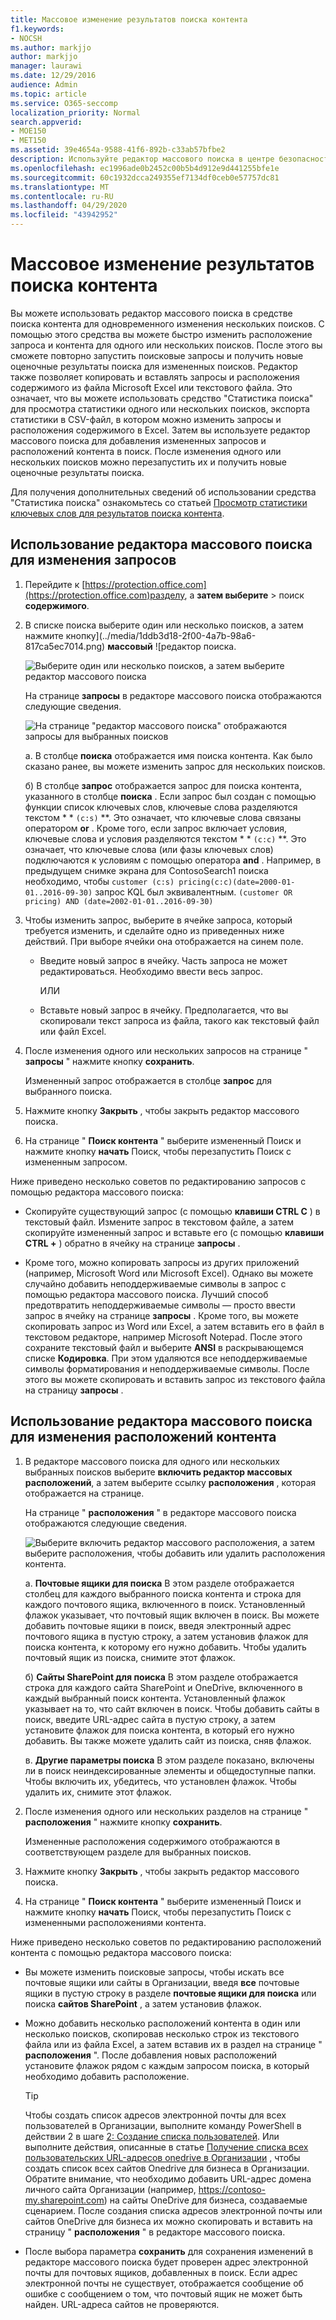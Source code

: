 ```yaml
---
title: Массовое изменение результатов поиска контента
f1.keywords:
- NOCSH
ms.author: markjjo
author: markjjo
manager: laurawi
ms.date: 12/29/2016
audience: Admin
ms.topic: article
ms.service: O365-seccomp
localization_priority: Normal
search.appverid:
- MOE150
- MET150
ms.assetid: 39e4654a-9588-41f6-892b-c33ab57bfbe2
description: Используйте редактор массового поиска в центре безопасности и соответствия требованиям в Office 365 или Microsoft 365, чтобы быстро изменить расположение запроса и содержимого для одного или нескольких поисков контента.
ms.openlocfilehash: ec1996ade0b2452c00b5b4d912e9d441255bfe1e
ms.sourcegitcommit: 60c1932dcca249355ef7134df0ceb0e57757dc81
ms.translationtype: MT
ms.contentlocale: ru-RU
ms.lasthandoff: 04/29/2020
ms.locfileid: "43942952"
---
```

# <a name="bulk-edit-content-searches"></a>Массовое изменение результатов поиска контента

Вы можете использовать редактор массового поиска в средстве поиска контента для одновременного изменения нескольких поисков. С помощью этого средства вы можете быстро изменить расположение запроса и контента для одного или нескольких поисков. После этого вы сможете повторно запустить поисковые запросы и получить новые оценочные результаты поиска для измененных поисков. Редактор также позволяет копировать и вставлять запросы и расположения содержимого из файла Microsoft Excel или текстового файла. Это означает, что вы можете использовать средство "Статистика поиска" для просмотра статистики одного или нескольких поисков, экспорта статистики в CSV-файл, в котором можно изменить запросы и расположения содержимого в Excel. Затем вы используете редактор массового поиска для добавления измененных запросов и расположений контента в поиск. После изменения одного или нескольких поисков можно перезапустить их и получить новые оценочные результаты поиска.
  
Для получения дополнительных сведений об использовании средства "Статистика поиска" ознакомьтесь со статьей [Просмотр статистики ключевых слов для результатов поиска контента](view-keyword-statistics-for-content-search.md).
  
## <a name="use-the-bulk-search-editor-to-change-queries"></a>Использование редактора массового поиска для изменения запросов

1. Перейдите к [https://protection.office.com](https://protection.office.com)разделу, а **затем выберите** \> поиск **содержимого**.
    
2. В списке поиска выберите один или несколько поисков, а затем нажмите кнопку](../media/1ddb3d18-2f00-4a7b-98a6-817ca5ec7014.png) **массовый** ![редактор поиска.
    
    ![Выберите один или несколько поисков, а затем выберите редактор массового поиска](../media/600c9716-89a2-4451-b111-fa7cfaad2006.png)
  
    На странице **запросы** в редакторе массового поиска отображаются следующие сведения. 
    
    ![На странице "редактор массового поиска" отображаются запросы для выбранных поисков](../media/189659af-cc78-4479-b0bc-a93decad2f6c.png)
  
    а. В столбце **поиска** отображается имя поиска контента. Как было сказано ранее, вы можете изменить запрос для нескольких поисков. 
    
    б) В столбце **запрос** отображается запрос для поиска контента, указанного в столбце **поиска** . Если запрос был создан с помощью функции список ключевых слов, ключевые слова разделяются текстом * * `(c:s)` **. Это означает, что ключевые слова связаны оператором **or** . Кроме того, если запрос включает условия, ключевые слова и условия разделяются текстом * * `(c:c)` **. Это означает, что ключевые слова (или фазы ключевых слов) подключаются к условиям с помощью оператора **and** . Например, в предыдущем снимке экрана для ContosoSearch1 поиска необходимо, чтобы `customer (c:s) pricing(c:c)(date=2000-01-01..2016-09-30)` запрос KQL был эквивалентным. `(customer OR pricing) AND (date=2002-01-01..2016-09-30)`
    
3. Чтобы изменить запрос, выберите в ячейке запроса, который требуется изменить, и сделайте одно из приведенных ниже действий. При выборе ячейки она отображается на синем поле.
    
   - Введите новый запрос в ячейку. Часть запроса не может редактироваться. Необходимо ввести весь запрос.
    
      ИЛИ
    
    - Вставьте новый запрос в ячейку. Предполагается, что вы скопировали текст запроса из файла, такого как текстовый файл или файл Excel.
    
4. После изменения одного или нескольких запросов на странице " **запросы** " нажмите кнопку **сохранить**.
    
    Измененный запрос отображается в столбце **запрос** для выбранного поиска. 
    
5. Нажмите кнопку **Закрыть** , чтобы закрыть редактор массового поиска. 
    
6. На странице " **Поиск контента** " выберите измененный Поиск и нажмите кнопку **начать** Поиск, чтобы перезапустить Поиск с измененным запросом. 
    
Ниже приведено несколько советов по редактированию запросов с помощью редактора массового поиска:
  
- Скопируйте существующий запрос (с помощью **клавиши CTRL C** ) в текстовый файл. Измените запрос в текстовом файле, а затем скопируйте измененный запрос и вставьте его (с помощью **клавиши CTRL +** ) обратно в ячейку на странице **запросы** . 
    
- Кроме того, можно копировать запросы из других приложений (например, Microsoft Word или Microsoft Excel). Однако вы можете случайно добавить неподдерживаемые символы в запрос с помощью редактора массового поиска. Лучший способ предотвратить неподдерживаемые символы — просто ввести запрос в ячейку на странице **запросы** . Кроме того, вы можете скопировать запрос из Word или Excel, а затем вставить его в файл в текстовом редакторе, например Microsoft Notepad. После этого сохраните текстовый файл и выберите **ANSI** в раскрывающемся списке **Кодировка**. При этом удаляются все неподдерживаемые символы форматирования и неподдерживаемые символы. После этого вы можете скопировать и вставить запрос из текстового файла на страницу **запросы** . 
    
  
## <a name="use-the-bulk-search-editor-to-change-content-locations"></a>Использование редактора массового поиска для изменения расположений контента

1. В редакторе массового поиска для одного или нескольких выбранных поисков выберите **включить редактор массовых расположений**, а затем выберите ссылку **расположения** , которая отображается на странице. 
    
    На странице " **расположения** " в редакторе массового поиска отображаются следующие сведения. 
    
    ![Выберите включить редактор массового расположения, а затем выберите расположения, чтобы добавить или удалить расположения контента.](../media/a5a468ce-bd63-4c53-bc37-ff64cf769e59.png)
  
    а. **Почтовые ящики для поиска** В этом разделе отображается столбец для каждого выбранного поиска контента и строка для каждого почтового ящика, включенного в поиск. Установленный флажок указывает, что почтовый ящик включен в поиск. Вы можете добавить почтовые ящики в поиск, введя электронный адрес почтового ящика в пустую строку, а затем установив флажок для поиска контента, к которому его нужно добавить. Чтобы удалить почтовый ящик из поиска, снимите этот флажок.
    
    б) **Сайты SharePoint для поиска** В этом разделе отображается строка для каждого сайта SharePoint и OneDrive, включенного в каждый выбранный поиск контента. Установленный флажок указывает на то, что сайт включен в поиск. Чтобы добавить сайты в поиск, введите URL-адрес сайта в пустую строку, а затем установите флажок для поиска контента, в который его нужно добавить. Вы также можете удалить сайт из поиска, сняв флажок.
    
    в. **Другие параметры поиска** В этом разделе показано, включены ли в поиск неиндексированные элементы и общедоступные папки. Чтобы включить их, убедитесь, что установлен флажок. Чтобы удалить их, снимите этот флажок.
    
2. После изменения одного или нескольких разделов на странице " **расположения** " нажмите кнопку **сохранить**.
    
    Измененные расположения содержимого отображаются в соответствующем разделе для выбранных поисков.
    
3. Нажмите кнопку **Закрыть** , чтобы закрыть редактор массового поиска. 
    
4. На странице " **Поиск контента** " выберите измененный Поиск и нажмите кнопку **начать** Поиск, чтобы перезапустить Поиск с измененными расположениями контента. 
    
Ниже приведено несколько советов по редактированию расположений контента с помощью редактора массового поиска:
  
- Вы можете изменить поисковые запросы, чтобы искать все почтовые ящики или сайты в Организации, введя **все** почтовые ящики в пустую строку в разделе **почтовые ящики для поиска** или поиска **сайтов SharePoint** , а затем установив флажок. 
    
- Можно добавить несколько расположений контента в один или несколько поисков, скопировав несколько строк из текстового файла или из файла Excel, а затем вставив их в раздел на странице " **расположения** ". После добавления новых расположений установите флажок рядом с каждым запросом поиска, в который необходимо добавить расположение. 
    
    > [!TIP]
    > Чтобы создать список адресов электронной почты для всех пользователей в Организации, выполните команду PowerShell в действии 2 в шаге [2: Создание списка пользователей](search-the-mailbox-and-onedrive-for-business-for-a-list-of-users.md#step-2-generate-a-list-of-users). Или выполните действия, описанные в статье [Получение списка всех пользовательских URL-адресов onedrive в Организации](https://docs.microsoft.com/onedrive/list-onedrive-urls) , чтобы создать список всех сайтов Onedrive для бизнеса в Организации. Обратите внимание, что необходимо добавить URL-адрес домена личного сайта Организации (например, https://contoso-my.sharepoint.com) на сайты OneDrive для бизнеса, создаваемые сценарием. После создания списка адресов электронной почты или сайтов OneDrive для бизнеса их можно скопировать и вставить на страницу " **расположения** " в редакторе массового поиска. 
  
- После выбора параметра **сохранить** для сохранения изменений в редакторе массового поиска будет проверен адрес электронной почты для почтовых ящиков, добавленных в поиск. Если адрес электронной почты не существует, отображается сообщение об ошибке с сообщением о том, что почтовый ящик не может быть найден. URL-адреса сайтов не проверяются. 
  

